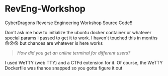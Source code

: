 # RevEng-Workshop
CyberDragons Reverse Engineering Workshop Source Code!!

Don't ask me how to initialize the ubuntu docker container or whatever special params i passed to get it to work. I haven't touched this in months 😰😰😰 but chances are whatever is here works

> *How did you get an online terminal for different users?*

I used WeTTY (web TTY) and a CTFd extension for it. Of course, the WeTTY Dockerfile was thanos snapped so you gotta figure it out
